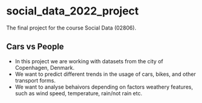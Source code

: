 # social_data_2022_project
The final project for the course Social Data (02806). 

## Cars vs People
* In this project we are working with datasets from the city of Copenhagen, Denmark.
* We want to predict different trends in the usage of cars, bikes, and other transport forms.
* We want to analyse behaivors depending on factors weathery features, such as wind speed, temperature, rain/not rain etc. 
